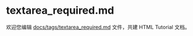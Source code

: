 textarea_required.md
===

欢迎您编辑 <a target="__blank" href="https://github.com/jaywcjlove/html-tutorial/blob/main/docs/tags/textarea_required.md">docs/tags/textarea_required.md</a> 文件，共建 HTML Tutorial 文档。